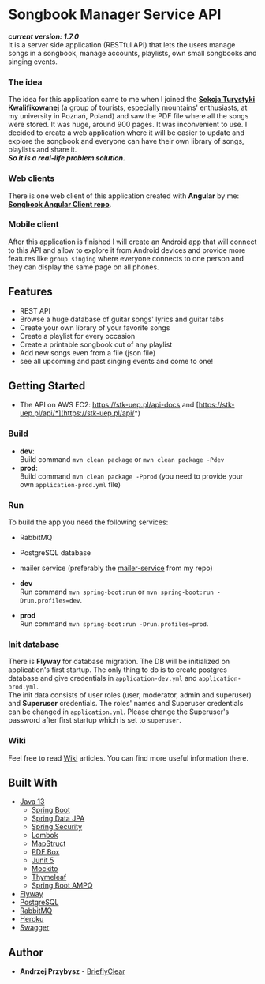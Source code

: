 # Songbook Manager Service API  
***current version: 1.7.0***  
It is a server side application (RESTful API) that lets the users manage songs in a songbook, manage accounts, playlists, own small songbooks and singing events.

### The idea  
The idea for this application came to me when I joined the [**Sekcja Turystyki Kwalifikowanej**](http://stk.ue.poznan.pl/) (a group of tourists, especially mountains' enthusiasts, at my university in Poznań, Poland) and saw the PDF file where all the songs were stored. It was huge, around 900 pages. It was inconvenient to use. I decided to create a web application where it will be easier to update and explore the songbook and everyone can have their own library of songs, playlists and share it.   
***So it is a real-life problem solution.***

### Web clients  
There is one web client of this application created with **Angular** by me: [**Songbook Angular Client repo**](https://github.com/przybandrzej/songbook-angular-client).  

### Mobile client  
After this application is finished I will create an Android app that will connect to this API and allow to explore it from Android devices and provide more features like `group singing` where everyone connects to one person and they can display the same page on all phones.

## Features  
* REST API
* Browse a huge database of guitar songs' lyrics and guitar tabs
* Create your own library of your favorite songs
* Create a playlist for every occasion
* Create a printable songbook out of any playlist
* Add new songs even from a file (json file)
* see all upcoming and past singing events and come to one! **<Not implemented yet>**

## Getting Started  
 * The API on AWS EC2: https://stk-uep.pl/api-docs and [https://stk-uep.pl/api/*](https://stk-uep.pl/api/*)
 
### Build    
* **dev**:  
Build command `mvn clean package` or `mvn clean package -Pdev`  
* **prod**:  
Build command `mvn clean package -Pprod` (you need to provide your own `application-prod.yml` file)

### Run  
To build the app you need the following services:
  * RabbitMQ
  * PostgreSQL database
  * mailer service (preferably the [mailer-service](https://github.com/przybandrzej/mailer-service) from my repo)  

* **dev**  
Run command `mvn spring-boot:run` or `mvn spring-boot:run -Drun.profiles=dev`.
* **prod**  
Run command `mvn spring-boot:run -Drun.profiles=prod`.

### Init database  
There is **Flyway** for database migration. The DB will be initialized on application's first startup. The only thing to do is to create postgres database and give credentials in `application-dev.yml` and `application-prod.yml`.  
The init data consists of user roles (user, moderator, admin and superuser) and **Superuser** credentials. The roles' names and Superuser credentials can be changed in `application.yml`. Please change the Superuser's password after first startup which is set to `superuser`.

### Wiki  
Feel free to read [Wiki](https://github.com/przybandrzej/Songbook_Manager-API/wiki) articles. You can find more useful information there. 

## Built With
* [Java 13]()
  * [Spring Boot]()
  * [Spring Data JPA]()
  * [Spring Security]()
  * [Lombok]()
  * [MapStruct]()
  * [PDF Box]()
  * [Junit 5]()
  * [Mockito]()
  * [Thymeleaf]()
  * [Spring Boot AMPQ]()
* [Flyway]()
* [PostgreSQL]()
* [RabbitMQ]()
* [Heroku]()
* [Swagger]()

## Author  
* **Andrzej Przybysz** - [BrieflyClear](https://github.com/przybandrzej)
